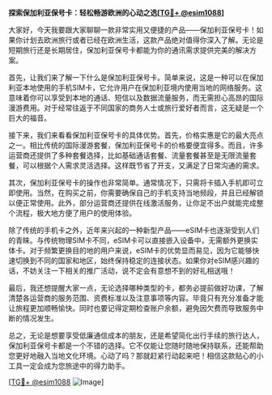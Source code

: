 **探索保加利亚保号卡：轻松畅游欧洲的心动之选[[TG💪+ @esim1088](https://t.me/s/esim1088)]**

大家好，今天我要跟大家聊聊一款非常实用又便捷的产品——保加利亚保号卡！如果你计划去欧洲旅行或者已经在欧洲生活，这款产品绝对值得你深入了解。无论是短期旅行还是长期居住，保加利亚保号卡都能为你的通讯需求提供完美的解决方案。

首先，让我们来了解一下什么是保加利亚保号卡。简单来说，这是一种可以在保加利亚本地使用的手机SIM卡，它允许用户在保加利亚境内使用当地的网络服务。这意味着你可以享受到本地的通话、短信以及数据流量服务，而无需担心高昂的国际漫游费用。对于经常往返于不同国家的商务人士或旅行爱好者而言，这无疑是一个巨大的福音。

接下来，我们来看看保加利亚保号卡的具体优势。首先，价格实惠是它的最大亮点之一。相比传统的国际漫游套餐，保加利亚保号卡的价格要便宜得多。而且，许多运营商还提供了多种套餐选择，比如基础通话套餐、流量套餐甚至是无限流量套餐，可以根据个人需求灵活选择。这样既节省了开支，又满足了日常沟通的需求。

其次，保加利亚保号卡的操作也非常简单。通常情况下，只需将卡插入手机即可立即使用。当然，在购买之前，你需要确保自己的手机支持当地频段，并且已经解锁以便正常使用。此外，部分运营商还提供在线激活服务，让你足不出户就能完成整个流程，极大地方便了用户的使用体验。

除了传统的手机卡之外，近年来兴起的一种新型产品——eSIM卡也逐渐受到人们的青睐。与传统物理SIM卡不同，eSIM卡可以直接嵌入设备中，无需额外更换实体卡。对于频繁更换目的地的用户来说，eSIM卡的优势显而易见，因为它能够快速切换到不同的国家和地区，始终保持稳定的连接状态。如果你对eSIM感兴趣的话，不妨关注一下相关的推广活动，说不定会有意想不到的好礼相送哦！

最后，我还想提醒大家一点，无论选择哪种类型的卡，都务必提前做好功课，了解清楚各运营商的服务范围、资费标准以及注意事项等内容。毕竟只有充分准备才能让旅程更加顺畅愉快。同时也要记得定期检查账户余额，避免因欠费而导致服务中断的情况发生。

总之，无论是想要享受低廉通信成本的朋友，还是希望简化出行手续的旅行达人，保加利亚保号卡都是一个不错的选择。它不仅能让您随时随地保持联系，还能帮助您更好地融入当地文化环境。心动了吗？那就赶紧行动起来吧！相信这款贴心的小工具一定会成为您旅途中的得力助手。

[[TG💪+ @esim1088](https://t.me/s/esim1088) ![Image](https://i.postimg.cc/4NQfJmqS/Snipaste-2025-05-13-00-14-12.png)]